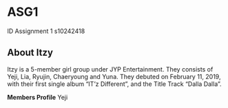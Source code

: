 # ASG1 
ID Assignment 1 s10242418

## About Itzy
Itzy is a 5-member girl group under JYP Entertainment. They consists of Yeji, Lia, Ryujin, Chaeryoung and Yuna. They debuted on February 11, 2019, with their first single album “IT’z Different”, and the Title Track “Dalla Dalla”. 

**Members Profile**
Yeji 


